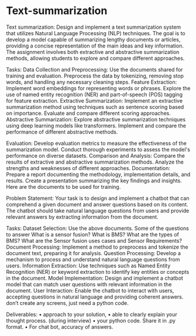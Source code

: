 # Text-summarization
Text summarization:
Design and implement a text summarization system that utilizes Natural Language Processing (NLP) techniques. The goal is to develop a model capable of summarizing lengthy documents or articles, providing a concise representation of the main ideas and key information. The assignment involves both extractive and abstractive summarization methods, allowing students to explore and compare different approaches.

Tasks:
Data Collection and Preprocessing:
Use the documents shared for training and evaluation.
Preprocess the data by tokenizing, removing stop words, and handling any necessary cleaning steps.
Feature Extraction:
Implement word embeddings for representing words or phrases.
Explore the use of named entity recognition (NER) and part-of-speech (POS) tagging for feature extraction.
Extractive Summarization:
Implement an extractive summarization method using techniques such as sentence scoring based on importance.
Evaluate and compare different scoring approaches.
Abstractive Summarization:
Explore abstractive summarization techniques using deep learning models like transformers.
Implement and compare the performance of different abstractive methods.

Evaluation:
Develop evaluation metrics to measure the effectiveness of the summarization model.
Conduct thorough experiments to assess the model's performance on diverse datasets.
Comparison and Analysis:
Compare the results of extractive and abstractive summarization methods.
Analyze the strengths and weaknesses of different approaches.
Documentation:
Prepare a report documenting the methodology, implementation details, and results.
Create a presentation summarizing the key findings and insights.
Here are the documents to be used for training.
  


Problem Statement:
Your task is to design and implement a chatbot that can comprehend a given document and answer questions based on its content. The chatbot should take natural language questions from users and provide relevant answers by extracting information from the document.

Tasks:
Dataset Selection:
Use the above documents.
Some of the questions to answer
What is a sensor fusion?
What is BMS?
What are the types of BMS?
What are the Sensor fusion uses cases and Sensor Requirements?
Document Processing:
Implement a method to preprocess and tokenize the document text, preparing it for analysis.
Question Processing:
Develop a mechanism to process and understand natural language questions from users.
Information Extraction:
Use techniques such as Named Entity Recognition (NER) or keyword extraction to identify key entities or concepts in the document.
Model Implementation:
Design and implement a chatbot model that can match user questions with relevant information in the document.
User Interaction:
Enable the chatbot to interact with users, accepting questions in natural language and providing coherent answers. don’t create any screens, just need a python code.

Deliverables:
•	approach to your solution, 
•	able to clearly explain your thought process.  (during interview)
•	your python code. Share it in .py format.
•	For chat bot, accuracy of answers.
